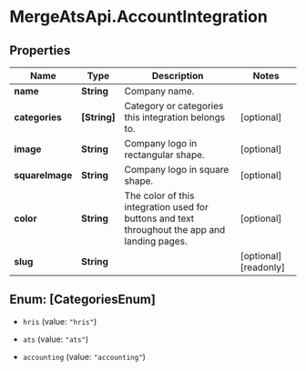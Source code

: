 # MergeAtsApi.AccountIntegration

## Properties

Name | Type | Description | Notes
------------ | ------------- | ------------- | -------------
**name** | **String** | Company name. | 
**categories** | **[String]** | Category or categories this integration belongs to. | [optional] 
**image** | **String** | Company logo in rectangular shape. | [optional] 
**squareImage** | **String** | Company logo in square shape. | [optional] 
**color** | **String** | The color of this integration used for buttons and text throughout the app and landing pages. | [optional] 
**slug** | **String** |  | [optional] [readonly] 



## Enum: [CategoriesEnum]


* `hris` (value: `"hris"`)

* `ats` (value: `"ats"`)

* `accounting` (value: `"accounting"`)
